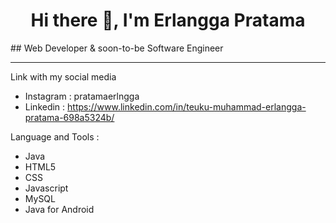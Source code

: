 <h1 align="center"> Hi there 👋, I'm Erlangga Pratama </h1>
## Web Developer & soon-to-be Software Engineer 

___

Link with my social media 
- Instagram : pratamaerlngga
- Linkedin : https://www.linkedin.com/in/teuku-muhammad-erlangga-pratama-698a5324b/

Language and Tools :
- Java
- HTML5
- CSS
- Javascript
- MySQL
- Java for Android

<!--
**ErlPrtm/ErlPrtm** is a ✨ _special_ ✨ repository because its `README.md` (this file) appears on your GitHub profile.

Here are some ideas to get you started:

- 🔭 I’m currently working on ...
- 🌱 I’m currently learning ...
- 👯 I’m looking to collaborate on ...
- 🤔 I’m looking for help with ...
- 💬 Ask me about ...
- 📫 How to reach me: ...
- 😄 Pronouns: ...
- ⚡ Fun fact: ...
-->
